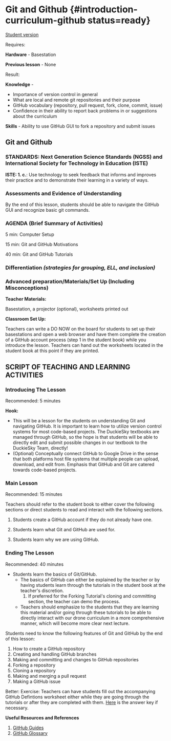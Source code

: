 # Git and Github {#introduction-curriculum-github status=ready}

[Student version](+duckiesky_high_school_student#introduction-curriculum-github)

<div class='requirements' markdown='1'>


Requires: 

**Hardware** - Basestation
   
**Previous lesson** - None


Result: 

**Knowledge** - 

- Importance of version control in general
- What are local and remote git repositories and their purpose
- GitHub vocabulary (repository, pull request, fork, clone, commit, issue)
- Confidence in their ability to report back problems in or suggestions about the curriculum


**Skills** - Ability to use GitHub GUI to fork a repository and submit issues

</div>

## Git and Github


### STANDARDS: Next Generation Science Standards (NGSS) and International Society for Technology in Education (ISTE)

__ISTE: 1. c.__: Use technology to seek feedback that informs and improves their practice and to demonstrate their learning in a variety of ways.

### Assessments and Evidence of Understanding
By the end of this lesson, students should be able to navigate the GitHub GUI and recognize basic git commands.

### AGENDA (Brief Summary of Activities)

5 min: Computer Setup

15 min: Git and GitHub Motivations

40 min: Git and GitHub Tutorials

### Differentiation _(strategies for grouping, ELL, and inclusion)_


### Advanced preparation/Materials/Set Up (Including Misconceptions)

**Teacher Materials:**

Basestation, a projector (optional), worksheets printed out 

**Classroom Set Up:**

Teachers can write a DO NOW on the board for students to set up their basestations and open a web browser and have them complete the creation of a GitHub account process (step 1 in the student book) while you introduce the lesson. Teachers can hand out the worksheets located in the student book at this point if they are printed.


## SCRIPT OF TEACHING AND LEARNING ACTIVITIES


### Introducing The Lesson

Recommended: 5 minutes

**Hook:**

-  This will be a lesson for the students on understanding Git and navigating GitHub. It is important to learn how to utilize version control systems for most code-based projects. The DuckieSky textbooks are managed through GitHub, so the hope is that students will be able to directly edit and submit possible changes in our textbook to the DuckieSky Team, directly!
- (Optional) Conceptually connect GitHub to Google Drive in the sense that both platforms host file systems that multiple people can upload, download, and edit from. Emphasis that GitHub and Git are catered towards code-based projects.


### Main Lesson

Recommended: 15 minutes

Teachers should refer to the student book to either cover the following sections or direct students to read and interact with the following sections.

1. Students create a GitHub account if they do not already have one.

2. Students learn what Git and GitHub are used for.

3. Students learn why we are using GitHub.


### Ending The Lesson

Recommended: 40 minutes

- Students learn the basics of Git/GitHub.
    - The basics of GitHub can either be explained by the teacher or by having students learn through the tutorials in the student book at the teacher's discretion.
        1. If preferred for the Forking Tutorial's cloning and committing section, the teacher can demo the process.
    - Teachers should emphasize to the students that they are learning this material and/or going through these tutorials to be able to directly interact with our drone curriculum in a more comprehensive manner, which will become more clear next lecture. 



Students need to know the following features of Git and GitHub by the end of this lesson:

1. How to create a GitHub repository
2. Creating and handling GitHub branches
3. Making and committing and changes to GitHub repositories
4. Forking a repository
5. Cloning a repository
6. Making and merging a pull request
7. Making a GitHub issue 

Better: Exercise: Teachers can have students fill out the accompanying GitHub Defintions worksheet either while they are going through the tutorials or after they are completed with them. [Here](https://drive.google.com/file/d/1_VnUXQejhmLyc5guR0zxH6mZKQFTAFXW/view?usp=sharing) is the answer key if necessary.

**Useful Resources and References**

1. [GitHub Guides](https://guides.github.com/)
2. [GitHub Glossary](https://docs.github.com/en/github/getting-started-with-github/github-glossary)